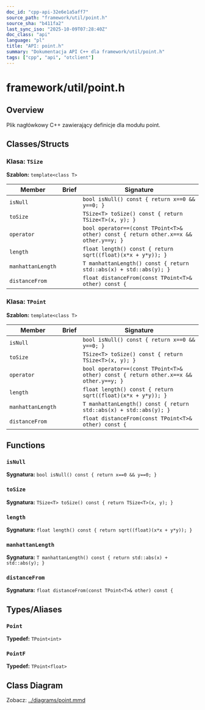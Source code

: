 ```yaml
---
doc_id: "cpp-api-32e6e1a5aff7"
source_path: "framework/util/point.h"
source_sha: "b411fa2"
last_sync_iso: "2025-10-09T07:28:40Z"
doc_class: "api"
language: "pl"
title: "API: point.h"
summary: "Dokumentacja API C++ dla framework/util/point.h"
tags: ["cpp", "api", "otclient"]
---
```


# framework/util/point.h

## Overview

Plik nagłówkowy C++ zawierający definicje dla modułu point.

## Classes/Structs

### Klasa: `TSize`

**Szablon:** `template<class T>`

| Member | Brief | Signature |
|--------|-------|-----------|
| `isNull` |  | `bool isNull() const { return x==0 && y==0; }` |
| `toSize` |  | `TSize<T> toSize() const { return TSize<T>(x, y); }` |
| `operator` |  | `bool operator==(const TPoint<T>& other) const { return other.x==x && other.y==y; }` |
| `length` |  | `float length() const { return sqrt((float)(x*x + y*y)); }` |
| `manhattanLength` |  | `T manhattanLength() const { return std::abs(x) + std::abs(y); }` |
| `distanceFrom` |  | `float distanceFrom(const TPoint<T>& other) const {` |

### Klasa: `TPoint`

**Szablon:** `template<class T>`

| Member | Brief | Signature |
|--------|-------|-----------|
| `isNull` |  | `bool isNull() const { return x==0 && y==0; }` |
| `toSize` |  | `TSize<T> toSize() const { return TSize<T>(x, y); }` |
| `operator` |  | `bool operator==(const TPoint<T>& other) const { return other.x==x && other.y==y; }` |
| `length` |  | `float length() const { return sqrt((float)(x*x + y*y)); }` |
| `manhattanLength` |  | `T manhattanLength() const { return std::abs(x) + std::abs(y); }` |
| `distanceFrom` |  | `float distanceFrom(const TPoint<T>& other) const {` |

## Functions

### `isNull`

**Sygnatura:** `bool isNull() const { return x==0 && y==0; }`

### `toSize`

**Sygnatura:** `TSize<T> toSize() const { return TSize<T>(x, y); }`

### `length`

**Sygnatura:** `float length() const { return sqrt((float)(x*x + y*y)); }`

### `manhattanLength`

**Sygnatura:** `T manhattanLength() const { return std::abs(x) + std::abs(y); }`

### `distanceFrom`

**Sygnatura:** `float distanceFrom(const TPoint<T>& other) const {`

## Types/Aliases

### `Point`

**Typedef:** `TPoint<int>`

### `PointF`

**Typedef:** `TPoint<float>`

## Class Diagram

Zobacz: [../diagrams/point.mmd](../diagrams/point.mmd)

